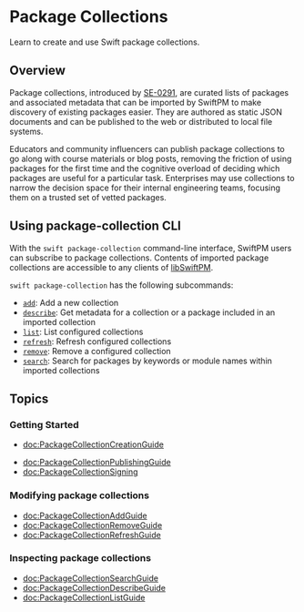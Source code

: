 # Package Collections

Learn to create and use Swift package collections.

## Overview

Package collections, introduced by [SE-0291](https://github.com/swiftlang/swift-evolution/blob/main/proposals/0291-package-collections.md), are
curated lists of packages and associated metadata that can be imported
by SwiftPM to make discovery of existing packages easier. 
They are authored as static JSON documents 
and can be published to the web or distributed to local file systems. 

Educators and community influencers can publish
package collections to go along with course materials or blog posts, removing the friction of using
packages for the first time and the cognitive overload of deciding which packages are useful for
a particular task. 
Enterprises may use collections to narrow the decision space for their internal
engineering teams, focusing them on a trusted set of vetted packages.

## Using package-collection CLI

With the `swift package-collection` command-line interface, SwiftPM users can subscribe to package collections. 
Contents of imported package 
collections are accessible to any clients of [libSwiftPM](libSwiftPM.md). <!-- TODO: to link to libSwiftPM article when available. -->

`swift package-collection` has the following subcommands:
- [`add`](<doc:PackageCollectionAdd>): Add a new collection
- [`describe`](<doc:PackageCollectionDescribe>): Get metadata for a collection or a package included in an imported collection
- [`list`](<doc:PackageCollectionList>): List configured collections
- [`refresh`](<doc:PackageCollectionRefresh>): Refresh configured collections
- [`remove`](<doc:PackageCollectionRemove>): Remove a configured collection
- [`search`](<doc:PackageCollectionSearch>): Search for packages by keywords or module names within imported collections

## Topics

### Getting Started
- <doc:PackageCollectionCreationGuide>
<!--- <doc:PackageCollectionConfigurationFileGuide>-->
- <doc:PackageCollectionPublishingGuide>
- <doc:PackageCollectionSigning>

<!--### Protecting package collections -->
<!--- <doc:PackageCollectionSigning>-->

### Modifying package collections 
- <doc:PackageCollectionAddGuide>
- <doc:PackageCollectionRemoveGuide>
- <doc:PackageCollectionRefreshGuide>

### Inspecting package collections
- <doc:PackageCollectionSearchGuide>
- <doc:PackageCollectionDescribeGuide>
- <doc:PackageCollectionListGuide>

